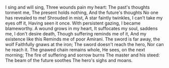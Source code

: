 I sing and will sing, Three wounds pain my heart:
The past's thoughts torment me, The present holds nothing,
And the future's thoughts No one has revealed to me!
Shrouded in mist, A star faintly twinkles,
I can't take my eyes off it, Having seen it once.
With persistent gazing, I became blameworthy.
A wound grows in my heart, It suffocates my soul, saddens me,
I don't desire death, Though suffering reminds me of it,
And my existence like this Reminds me of poor Amirani.
The sword is far away, the wolf Faithfully gnaws at the iron;
The sword doesn't reach the hero, Nor can he reach it.
The gnawed chain remains whole, He sees, on the next morning;
The fire of suffering and sorrow burns The master and his steed:
The beam of the future soothes The hero's sighs and moans.